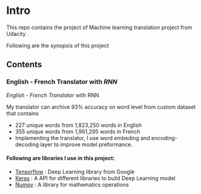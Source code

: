 
 # Intro #
 
 This repo contains the project of Machine learning translation project from Udacity .
 
 Following are the synopsis of this project 
 
 ## Contents ##
 
 ### English - French Translator with *RNN* ###
 
*English - French Translator* with RNN

My translator can archive 93% accuracy on word level from custom dataset that contains

* 227 unique words from 1,823,250 words in English
* 355 unique words from 1,961,295 words in French
* Implementing the translator, I use word embeding and encoding-decoding layer to improve model preformance.

#### Following are libraries I use in this project:

* [Tensorflow](https://github.com/tensorflow/tensorflow "Tensorflow") : Deep Learning library from Google
* [Keras](https://keras.io/ "Keras") : A API for different libraries to build Deep Learning model
* [Numpy](https://numpy.org/ "Numpy") : A library for mathematics operations
 
 
